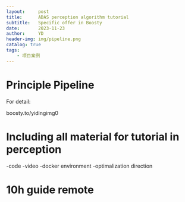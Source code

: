 ```yaml
---
layout:     post
title:      ADAS perception algorithm tutorial
subtitle:   Specific offer in Boosty
date:       2023-11-23
author:     YD
header-img: img/pipeline.png
catalog: true
tags:
    - 项目案例
---
```

# Principle Pipeline
For detail:

boosty.to/yidingimg0

# Including all material for tutorial in perception
-code
-video
-docker environment
-optimalization direction

# 10h guide remote

